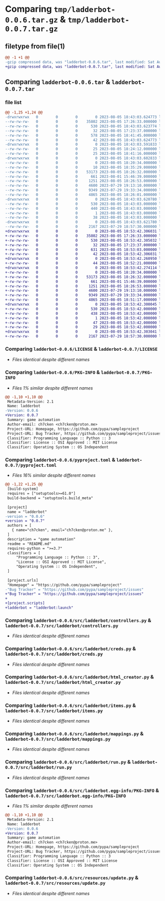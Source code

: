 # Comparing `tmp/ladderbot-0.0.6.tar.gz` & `tmp/ladderbot-0.0.7.tar.gz`

## filetype from file(1)

```diff
@@ -1 +1 @@
-gzip compressed data, was "ladderbot-0.0.6.tar", last modified: Sat Aug  5 18:43:03 2023, max compression
+gzip compressed data, was "ladderbot-0.0.7.tar", last modified: Sat Aug  5 18:53:42 2023, max compression
```

## Comparing `ladderbot-0.0.6.tar` & `ladderbot-0.0.7.tar`

### file list

```diff
@@ -1,25 +1,24 @@
-drwxrwxrwx   0        0        0        0 2023-08-05 18:43:03.624773 ladderbot-0.0.6/
--rw-rw-rw-   0        0        0    35802 2023-08-05 17:26:33.000000 ladderbot-0.0.6/LICENSE
--rw-rw-rw-   0        0        0      530 2023-08-05 18:43:03.623774 ladderbot-0.0.6/PKG-INFO
--rw-rw-rw-   0        0        0       32 2023-08-05 17:23:37.000000 ladderbot-0.0.6/README.md
--rw-rw-rw-   0        0        0      578 2023-08-05 18:41:45.000000 ladderbot-0.0.6/pyproject.toml
--rw-rw-rw-   0        0        0       42 2023-08-05 18:43:03.624773 ladderbot-0.0.6/setup.cfg
-drwxrwxrwx   0        0        0        0 2023-08-05 18:43:03.591833 ladderbot-0.0.6/src/
--rw-rw-rw-   0        0        0       25 2023-08-05 18:24:12.000000 ladderbot-0.0.6/src/__init__.py
--rw-rw-rw-   0        0        0       25 2023-08-05 18:41:16.000000 ladderbot-0.0.6/src/__main__.py
-drwxrwxrwx   0        0        0        0 2023-08-05 18:43:03.602833 ladderbot-0.0.6/src/ladderbot/
--rw-rw-rw-   0        0        0        0 2023-08-05 18:20:34.000000 ladderbot-0.0.6/src/ladderbot/__init__.py
--rw-rw-rw-   0        0        0       10 2023-08-05 18:35:29.000000 ladderbot-0.0.6/src/ladderbot/__main__.py
--rw-rw-rw-   0        0        0    53173 2023-08-05 18:26:32.000000 ladderbot-0.0.6/src/ladderbot/controllers.py
--rw-rw-rw-   0        0        0      661 2023-08-01 15:46:39.000000 ladderbot-0.0.6/src/ladderbot/creds.py
--rw-rw-rw-   0        0        0     1251 2023-08-05 18:26:53.000000 ladderbot-0.0.6/src/ladderbot/html_creator.py
--rw-rw-rw-   0        0        0     4600 2023-07-29 19:13:10.000000 ladderbot-0.0.6/src/ladderbot/items.py
--rw-rw-rw-   0        0        0     9349 2023-07-29 19:33:34.000000 ladderbot-0.0.6/src/ladderbot/mappings.py
--rw-rw-rw-   0        0        0     4865 2023-08-05 18:26:01.000000 ladderbot-0.0.6/src/ladderbot/run.py
-drwxrwxrwx   0        0        0        0 2023-08-05 18:43:03.620780 ladderbot-0.0.6/src/ladderbot.egg-info/
--rw-rw-rw-   0        0        0      530 2023-08-05 18:43:03.000000 ladderbot-0.0.6/src/ladderbot.egg-info/PKG-INFO
--rw-rw-rw-   0        0        0      440 2023-08-05 18:43:03.000000 ladderbot-0.0.6/src/ladderbot.egg-info/SOURCES.txt
--rw-rw-rw-   0        0        0        1 2023-08-05 18:43:03.000000 ladderbot-0.0.6/src/ladderbot.egg-info/dependency_links.txt
--rw-rw-rw-   0        0        0       38 2023-08-05 18:43:03.000000 ladderbot-0.0.6/src/ladderbot.egg-info/top_level.txt
-drwxrwxrwx   0        0        0        0 2023-08-05 18:43:03.621780 ladderbot-0.0.6/src/resources/
--rw-rw-rw-   0        0        0     2167 2023-07-29 18:57:30.000000 ladderbot-0.0.6/src/resources/update.py
+drwxrwxrwx   0        0        0        0 2023-08-05 18:53:42.306031 ladderbot-0.0.7/
+-rw-rw-rw-   0        0        0    35802 2023-08-05 17:26:33.000000 ladderbot-0.0.7/LICENSE
+-rw-rw-rw-   0        0        0      530 2023-08-05 18:53:42.305032 ladderbot-0.0.7/PKG-INFO
+-rw-rw-rw-   0        0        0       32 2023-08-05 17:23:37.000000 ladderbot-0.0.7/README.md
+-rw-rw-rw-   0        0        0      631 2023-08-05 18:53:03.000000 ladderbot-0.0.7/pyproject.toml
+-rw-rw-rw-   0        0        0       42 2023-08-05 18:53:42.306031 ladderbot-0.0.7/setup.cfg
+drwxrwxrwx   0        0        0        0 2023-08-05 18:53:42.260950 ladderbot-0.0.7/src/
+-rw-rw-rw-   0        0        0       44 2023-08-05 18:52:21.000000 ladderbot-0.0.7/src/__init__.py
+drwxrwxrwx   0        0        0        0 2023-08-05 18:53:42.274114 ladderbot-0.0.7/src/ladderbot/
+-rw-rw-rw-   0        0        0        0 2023-08-05 18:20:34.000000 ladderbot-0.0.7/src/ladderbot/__init__.py
+-rw-rw-rw-   0        0        0    53173 2023-08-05 18:26:32.000000 ladderbot-0.0.7/src/ladderbot/controllers.py
+-rw-rw-rw-   0        0        0      661 2023-08-01 15:46:39.000000 ladderbot-0.0.7/src/ladderbot/creds.py
+-rw-rw-rw-   0        0        0     1251 2023-08-05 18:26:53.000000 ladderbot-0.0.7/src/ladderbot/html_creator.py
+-rw-rw-rw-   0        0        0     4600 2023-07-29 19:13:10.000000 ladderbot-0.0.7/src/ladderbot/items.py
+-rw-rw-rw-   0        0        0     9349 2023-07-29 19:33:34.000000 ladderbot-0.0.7/src/ladderbot/mappings.py
+-rw-rw-rw-   0        0        0     4865 2023-08-05 18:51:17.000000 ladderbot-0.0.7/src/ladderbot/run.py
+drwxrwxrwx   0        0        0        0 2023-08-05 18:53:42.300045 ladderbot-0.0.7/src/ladderbot.egg-info/
+-rw-rw-rw-   0        0        0      530 2023-08-05 18:53:42.000000 ladderbot-0.0.7/src/ladderbot.egg-info/PKG-INFO
+-rw-rw-rw-   0        0        0      438 2023-08-05 18:53:42.000000 ladderbot-0.0.7/src/ladderbot.egg-info/SOURCES.txt
+-rw-rw-rw-   0        0        0        1 2023-08-05 18:53:42.000000 ladderbot-0.0.7/src/ladderbot.egg-info/dependency_links.txt
+-rw-rw-rw-   0        0        0       47 2023-08-05 18:53:42.000000 ladderbot-0.0.7/src/ladderbot.egg-info/entry_points.txt
+-rw-rw-rw-   0        0        0       29 2023-08-05 18:53:42.000000 ladderbot-0.0.7/src/ladderbot.egg-info/top_level.txt
+drwxrwxrwx   0        0        0        0 2023-08-05 18:53:42.303041 ladderbot-0.0.7/src/resources/
+-rw-rw-rw-   0        0        0     2167 2023-07-29 18:57:30.000000 ladderbot-0.0.7/src/resources/update.py
```

### Comparing `ladderbot-0.0.6/LICENSE` & `ladderbot-0.0.7/LICENSE`

 * *Files identical despite different names*

### Comparing `ladderbot-0.0.6/PKG-INFO` & `ladderbot-0.0.7/PKG-INFO`

 * *Files 1% similar despite different names*

```diff
@@ -1,10 +1,10 @@
 Metadata-Version: 2.1
 Name: ladderbot
-Version: 0.0.6
+Version: 0.0.7
 Summary: game automation
 Author-email: ch7cken <ch7cken@proton.me>
 Project-URL: Homepage, https://github.com/pypa/sampleproject
 Project-URL: Bug Tracker, https://github.com/pypa/sampleproject/issues
 Classifier: Programming Language :: Python :: 3
 Classifier: License :: OSI Approved :: MIT License
 Classifier: Operating System :: OS Independent
```

### Comparing `ladderbot-0.0.6/pyproject.toml` & `ladderbot-0.0.7/pyproject.toml`

 * *Files 16% similar despite different names*

```diff
@@ -1,22 +1,25 @@
 [build-system]
 requires = ["setuptools>=61.0"]
 build-backend = "setuptools.build_meta"
 
 [project]
 name = "ladderbot"
-version = "0.0.6"
+version = "0.0.7"
 authors = [
   { name="ch7cken", email="ch7cken@proton.me" },
 ]
 description = "game automation"
 readme = "README.md"
 requires-python = ">=3.7"
 classifiers = [
     "Programming Language :: Python :: 3",
     "License :: OSI Approved :: MIT License",
     "Operating System :: OS Independent",
 ]
 
 [project.urls]
 "Homepage" = "https://github.com/pypa/sampleproject"
-"Bug Tracker" = "https://github.com/pypa/sampleproject/issues"
+"Bug Tracker" = "https://github.com/pypa/sampleproject/issues"
+
+[project.scripts]
+ladderbot = "ladderbot:launch"
```

### Comparing `ladderbot-0.0.6/src/ladderbot/controllers.py` & `ladderbot-0.0.7/src/ladderbot/controllers.py`

 * *Files identical despite different names*

### Comparing `ladderbot-0.0.6/src/ladderbot/creds.py` & `ladderbot-0.0.7/src/ladderbot/creds.py`

 * *Files identical despite different names*

### Comparing `ladderbot-0.0.6/src/ladderbot/html_creator.py` & `ladderbot-0.0.7/src/ladderbot/html_creator.py`

 * *Files identical despite different names*

### Comparing `ladderbot-0.0.6/src/ladderbot/items.py` & `ladderbot-0.0.7/src/ladderbot/items.py`

 * *Files identical despite different names*

### Comparing `ladderbot-0.0.6/src/ladderbot/mappings.py` & `ladderbot-0.0.7/src/ladderbot/mappings.py`

 * *Files identical despite different names*

### Comparing `ladderbot-0.0.6/src/ladderbot/run.py` & `ladderbot-0.0.7/src/ladderbot/run.py`

 * *Files identical despite different names*

### Comparing `ladderbot-0.0.6/src/ladderbot.egg-info/PKG-INFO` & `ladderbot-0.0.7/src/ladderbot.egg-info/PKG-INFO`

 * *Files 1% similar despite different names*

```diff
@@ -1,10 +1,10 @@
 Metadata-Version: 2.1
 Name: ladderbot
-Version: 0.0.6
+Version: 0.0.7
 Summary: game automation
 Author-email: ch7cken <ch7cken@proton.me>
 Project-URL: Homepage, https://github.com/pypa/sampleproject
 Project-URL: Bug Tracker, https://github.com/pypa/sampleproject/issues
 Classifier: Programming Language :: Python :: 3
 Classifier: License :: OSI Approved :: MIT License
 Classifier: Operating System :: OS Independent
```

### Comparing `ladderbot-0.0.6/src/resources/update.py` & `ladderbot-0.0.7/src/resources/update.py`

 * *Files identical despite different names*


